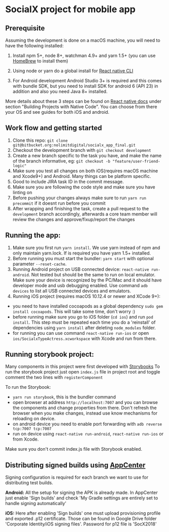 # SocialX project for mobile app

## Prerequisite
Assuming the development is done on a macOS machine, you will need to have the following installed:

1. Install npm 5+, node 8+, watchman 4.9+ and yarn 1.5+ (you can use [HomeBrew](https://brew.sh) to install them)

2. Using node or yarn do a global install for [React native CLI](https://www.npmjs.com/package/react-native-cli)

3. For Android development Android Studio 3+ is required and this comes with bundle SDK, 
but you need to install SDK for android 6 (API 23) in addition and also you need Java 8+ installed.

More details about these 3 steps can be found on [React native docs](https://facebook.github.io/react-native/docs/getting-started.html)
under section "Building Projects with Native Code". You can choose from there your OS and see guides for both iOS and android.

## Work flow and getting started
1. Clone this repo: `git clone git@bitbucket.org:nolimitdigital/socialx_app_final.git` 
2. Checkout the development branch with `git checkout development`
3. Create a new branch specific to the task you have, and make the name of the branch informative, eg: `git checkout -b "feature/user-friend-logic"`
4. Make sure you test all changes on both iOS(requires macOS machine and Xcode9+) and Android. Many things can be platform specific.  
5. Good to include JIRA task ID in the commit message.
6. Make sure you are following the code style and make sure you have linting on
7. Before pushing your changes always make sure to run `yarn run precommit` if it doesnt run before you commit
8. After wrapping and finishing the task, create a pull request to the `development` branch accordingly, afterwards a core team member will review the changes and approve/fixup/report the changes

## Running the app:

1. Make sure you first run `yarn install`. We use yarn instead of npm and only maintain yarn.lock. If is required you have yarn 1.5+ installed.
2. Before running you must start the bundler: `yarn start` with optional parameter `--reset-cache`.
3. Running Android project on USB connected device: `react-native run-android`. Not tested but should be the same to run on local emulator.
Make sure your device is recognized by the PC/Mac and it should have developer mode and usb debugging enabled.
 Use command `adb devices` to list all USB connected devices and emulators.
4. Running iOS project (requires macOS 10.12.4 or newer and XCode 9+):
- you need to have installed cocoapods as a global dependency `sudo gem install cocoapods`. This will take some time, don't worry :)
- before running make sure you go to iOS folder (`cd ios`) and run `pod install`. This step must be repeated each time 
you do a 'reinstall' of dependencies using `yarn install` after deleting `node_modules` folder.
- for running you can use command `react-native run-ios` or open `ios/SocialxTypeActress.xcworkspace` with Xcode and run from there.

## Running storybook project:

Many components in this project were first developed with [Storybooks](https://github.com/storybooks/storybook/tree/master/app/react-native)
To run the storybook project just open `index.js` file in project root and toggle comment the two lines with `registerComponent`

To run the Storybook:
- `yarn run storybook`, this is the bundler command
- open browser at address `http://localhost:7007` and you can browse the components and change properties from there.
Don't refresh the browser when you make changes, instead use know mechanisms for reloading on device. 
- on android device you need to enable port forwarding with `adb reverse tcp:7007 tcp:7007`
- run on device using `react-native run-android`, `react-native run-ios` or from Xcode.

Make sure you don't commit index.js file with Storybook enabled.


## Distributing signed builds using [AppCenter](https://appcenter.ms/apps)

Signing configuration is required for each branch we want to use for distributing test builds.

**Android:** All the setup for signing the APK is already made. In AppCenter just enable 'Sign builds' and check 
'My Gradle settings are entirely set to handle signing automatically'

**iOS:** Here after enabling 'Sign builds' one must upload provisioning profile and exported .p12 certificate.
Those can be found in Google Drive folder 'Corporate Identity/iOS signing files'. Password for p12 file is 'SocX2018' 
 